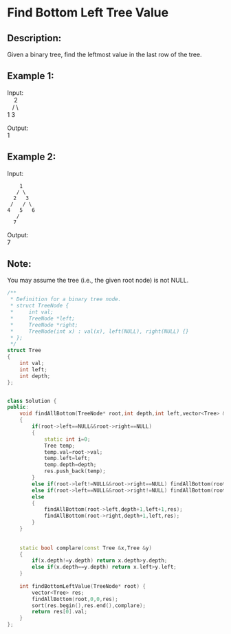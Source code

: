 Find Bottom Left Tree Value
===================
Description:
----------------
 Given a binary tree, find the leftmost value in the last row of the tree.

Example 1:
-------------
Input:<br>
    2<br>
   / \ <br>
  1   3<br>

Output:<br>
1

Example 2:
------------------
Input:<br>

        1
       / \
      2   3
     /   / \
    4   5   6
       /
      7

Output:<br>
7<br>

Note: 
---------------
You may assume the tree (i.e., the given root node) is not NULL. 












```cpp
/**
 * Definition for a binary tree node.
 * struct TreeNode {
 *     int val;
 *     TreeNode *left;
 *     TreeNode *right;
 *     TreeNode(int x) : val(x), left(NULL), right(NULL) {}
 * };
 */
struct Tree
{
    int val;
    int left;
    int depth;
};


class Solution {
public:
    void findAllBottom(TreeNode* root,int depth,int left,vector<Tree> &res)
    {
        if(root->left==NULL&&root->right==NULL)
        {
            static int i=0;
            Tree temp;
            temp.val=root->val;
            temp.left=left;
            temp.depth=depth;
            res.push_back(temp);
        }
        else if(root->left!=NULL&&root->right==NULL) findAllBottom(root->left,depth+1,left+1,res);
        else if(root->left==NULL&&root->right!=NULL) findAllBottom(root->right,depth+1,left,res);
        else
        {
            findAllBottom(root->left,depth+1,left+1,res);
            findAllBottom(root->right,depth+1,left,res);
        }
    }
    
    
    static bool complare(const Tree &x,Tree &y)
    {
        if(x.depth!=y.depth) return x.depth>y.depth;
        else if(x.depth==y.depth) return x.left>y.left;
    }
    
    int findBottomLeftValue(TreeNode* root) {
        vector<Tree> res;
        findAllBottom(root,0,0,res);
        sort(res.begin(),res.end(),complare);
        return res[0].val;
    }
};
```
